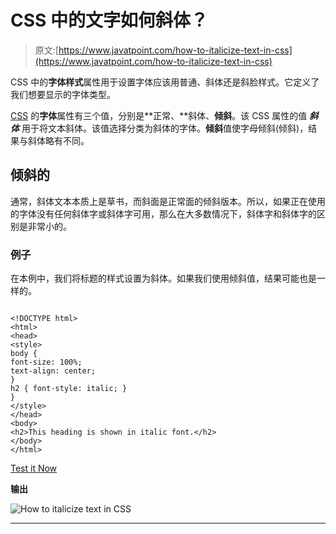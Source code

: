 # CSS 中的文字如何斜体？

> 原文:[https://www.javatpoint.com/how-to-italicize-text-in-css](https://www.javatpoint.com/how-to-italicize-text-in-css)

CSS 中的**字体样式**属性用于设置字体应该用普通、斜体还是斜脸样式。它定义了我们想要显示的字体类型。

[CSS](https://www.javatpoint.com/css-tutorial) 的**字体**属性有三个值，分别是**正常、**斜体、**倾斜**。该 CSS 属性的值 ***斜体*** 用于将文本斜体。该值选择分类为斜体的字体。**倾斜**值使字母倾斜(倾斜)，结果与斜体略有不同。

## 倾斜的

通常，斜体文本本质上是草书，而斜面是正常面的倾斜版本。所以，如果正在使用的字体没有任何斜体字或斜体字可用，那么在大多数情况下，斜体字和斜体字的区别是非常小的。

### 例子

在本例中，我们将标题的样式设置为斜体。如果我们使用倾斜值，结果可能也是一样的。

```

<!DOCTYPE html>  
<html>  
<head>  
<style>  
body {  
font-size: 100%;  
text-align: center;
}  
h2 { font-style: italic; }  
}  
</style>  
</head>  
<body>  
<h2>This heading is shown in italic font.</h2>    
</body>  
</html>

```

[Test it Now](https://www.javatpoint.com/oprweb/test.jsp?filename=how-to-italicize-text-in-css1)

**输出**

![How to italicize text in CSS](../Images/839968dff03ae030cef47e12346356f6.png)

* * *